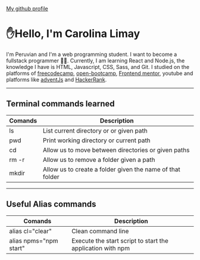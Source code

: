 [My github profile](https://github.com/Lunisa202)
# ✋Hello, I'm Carolina Limay

I'm Peruvian and I'm a web programming student. I want to become a fullstack programmer 👩‍💻. Currently, I am learning React and Node.js, the knowledge I have is HTML, Javascript, CSS, Sass, and Git. I studied on the platforms of [freecodecamp](https://www.freecodecamp.org), [open-bootcamp](https://campus.open-bootcamp.com/), [Frontend mentor](https://www.frontendmentor.io/), youtube and platforms like [adventJs](https://adventjs.dev/es) and [HackerRank](https://www.hackerrank.com/).

***
##  Terminal commands learned   
| Comands | Description |
|----------|-------------|
| ls       | List current directory or or given path|
| pwd      | Print working directory or current path| 
| cd       | Allow us to move between directories or given paths |
| rm -r    | Allow us to remove a folder given a path |
| mkdir    | Allow us to create a folder given the name of that folder|

***   
## Useful Alias commands

| Comands | Description |
|---------|-------------|
| alias cl="clear" | Clean command line |
|alias npms="npm start" | Execute the start script to start the application with npm |


